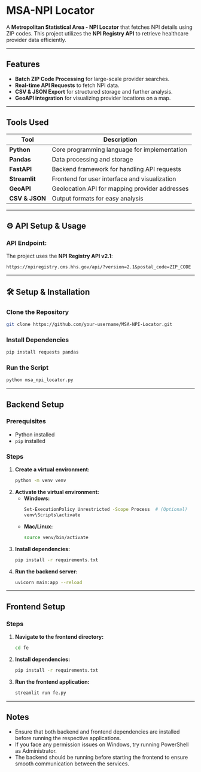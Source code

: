 # MSA-NPI Locator

A **Metropolitan Statistical Area - NPI Locator** that fetches NPI details using ZIP codes. This project utilizes the **NPI Registry API** to retrieve healthcare provider data efficiently.

---

## Features
- **Batch ZIP Code Processing** for large-scale provider searches.
- **Real-time API Requests** to fetch NPI data.
- **CSV & JSON Export** for structured storage and further analysis.
- **GeoAPI integration** for visualizing provider locations on a map.

---

## Tools Used

| Tool          | Description |
|--------------|------------|
| **Python**   | Core programming language for implementation |
| **Pandas**   | Data processing and storage |
| **FastAPI**  | Backend framework for handling API requests |
| **Streamlit** | Frontend for user interface and visualization |
| **GeoAPI**   | Geolocation API for mapping provider addresses |
| **CSV & JSON** | Output formats for easy analysis |

---

## ⚙️ API Setup & Usage

### **API Endpoint:**
The project uses the **NPI Registry API v2.1**:
```plaintext
https://npiregistry.cms.hhs.gov/api/?version=2.1&postal_code=ZIP_CODE
```

---

## 🛠 Setup & Installation

### **Clone the Repository**
```sh
git clone https://github.com/your-username/MSA-NPI-Locator.git
```

### **Install Dependencies**
```sh
pip install requests pandas
```

### **Run the Script**
```sh
python msa_npi_locator.py
```

---

## Backend Setup

### **Prerequisites**
- Python installed
- `pip` installed

### **Steps**
1. **Create a virtual environment:**
   ```sh
   python -m venv venv
   ```
2. **Activate the virtual environment:**
   - **Windows:**
     ```sh
     Set-ExecutionPolicy Unrestricted -Scope Process  # (Optional)
     venv\Scripts\activate
     ```
   - **Mac/Linux:**
     ```sh
     source venv/bin/activate
     ```
3. **Install dependencies:**
   ```sh
   pip install -r requirements.txt
   ```
4. **Run the backend server:**
   ```sh
   uvicorn main:app --reload
   ```

---

## Frontend Setup

### **Steps**
1. **Navigate to the frontend directory:**
   ```sh
   cd fe
   ```
2. **Install dependencies:**
   ```sh
   pip install -r requirements.txt
   ```
3. **Run the frontend application:**
   ```sh
   streamlit run fe.py
   ```

---

## Notes
- Ensure that both backend and frontend dependencies are installed before running the respective applications.
- If you face any permission issues on Windows, try running PowerShell as Administrator.
- The backend should be running before starting the frontend to ensure smooth communication between the services.

